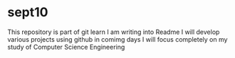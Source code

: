 # sept10
This repository is part of git learn
I am writing into Readme
I will develop various projects using github in comimg days
I will focus completely on my study of Computer Science Engineering
